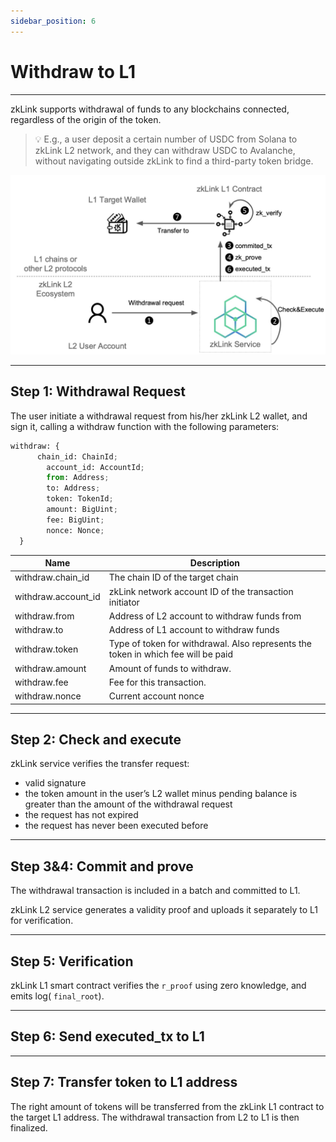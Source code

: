 ```yaml
---
sidebar_position: 6
---
```


# Withdraw to L1

---

zkLink supports withdrawal of funds to any blockchains connected, regardless of the origin of the token.


> 💡 E.g., a user deposit a certain number of USDC from Solana to zkLink L2 network, and they can withdraw USDC to Avalanche, without navigating outside zkLink to find a third-party token bridge.

![Withdrawal Flow](../../static/img/flow-withdraw.jpg)

---
## Step 1: Withdrawal Request

The user initiate a withdrawal request from his/her zkLink L2 wallet, and sign it, calling a withdraw function with the following parameters:

```python
withdraw: {
	  chain_id: ChainId;
		account_id: AccountId;
		from: Address;
		to: Address;
		token: TokenId;
		amount: BigUint;
		fee: BigUint;
		nonce: Nonce;
  }
```

| Name | Description |
| --- | --- |
| withdraw.chain_id | The chain ID of the target chain |
| withdraw.account_id | zkLink network account ID of the transaction initiator |
| withdraw.from | Address of L2 account to withdraw funds from |
| withdraw.to | Address of L1 account to withdraw funds |
| withdraw.token | Type of token for withdrawal. Also represents the token in which fee will be paid |
| withdraw.amount | Amount of funds to withdraw. |
| withdraw.fee | Fee for this transaction. |
| withdraw.nonce | Current account nonce |

---
## Step 2: Check and execute

zkLink service verifies the transfer request:

- valid signature
- the token amount in the user’s L2 wallet minus pending balance is greater than the amount of the withdrawal request
- the request has not expired
- the request has never been executed before

---
## Step 3&4: Commit and prove

The withdrawal transaction is included in a batch and committed to L1.

zkLink L2 service generates a validity proof and uploads it separately to L1 for verification.

---
## Step 5: Verification

zkLink L1 smart contract verifies the `r_proof` using zero knowledge, and emits log( `final_root`).

---
## Step 6: Send executed_tx to L1

---
## Step 7: Transfer token to L1 address

The right amount of tokens will be transferred from the zkLink L1 contract to the target L1 address. The withdrawal transaction from L2 to L1 is then finalized.
